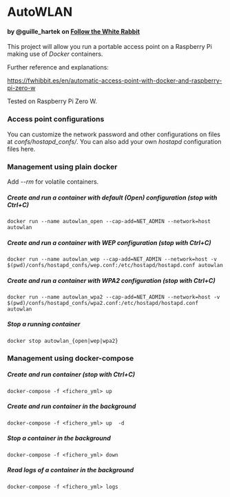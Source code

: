 # AutoWLAN
#### by @guille_hartek on [Follow the White Rabbit](https://fwhibbit.es)

This project will allow you run a portable access point on a Raspberry Pi making use of _Docker_ containers. 

Further reference and explanations: 

<https://fwhibbit.es/en/automatic-access-point-with-docker-and-raspberry-pi-zero-w>

Tested on Raspberry Pi Zero W.

### Access point configurations
You can customize the network password and other configurations on files at _confs/hostapd_confs/_. You can also add your own _hostapd_ configuration files here. 

### Management using plain docker
Add _--rm_ for volatile containers. 
##### Create and run a container with default (Open) configuration (stop with Ctrl+C)
~~~
docker run --name autowlan_open --cap-add=NET_ADMIN --network=host  autowlan
~~~
##### Create and run a container with WEP configuration (stop with Ctrl+C)
~~~
docker run --name autowlan_wep --cap-add=NET_ADMIN --network=host -v $(pwd)/confs/hostapd_confs/wep.conf:/etc/hostapd/hostapd.conf autowlan
~~~
##### Create and run a container with WPA2 configuration (stop with Ctrl+C)
~~~
docker run --name autowlan_wpa2 --cap-add=NET_ADMIN --network=host -v $(pwd)/confs/hostapd_confs/wpa2.conf:/etc/hostapd/hostapd.conf autowlan
~~~
##### Stop a running container
~~~
docker stop autowlan_{open|wep|wpa2}
~~~


### Management using docker-compose
##### Create and run container (stop with Ctrl+C)
~~~
docker-compose -f <fichero_yml> up
~~~
##### Create and run container in the background
~~~
docker-compose -f <fichero_yml> up  -d
~~~
##### Stop a container in the background
~~~
docker-compose -f <fichero_yml> down
~~~
##### Read logs of a container in the background
~~~
docker-compose -f <fichero_yml> logs
~~~
